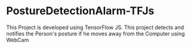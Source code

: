 # PostureDetectionAlarm-TFJs
This Project is developed using TensorFlow JS. This project detects and notifies the Person's posture if he moves away from the Computer using WebCam
